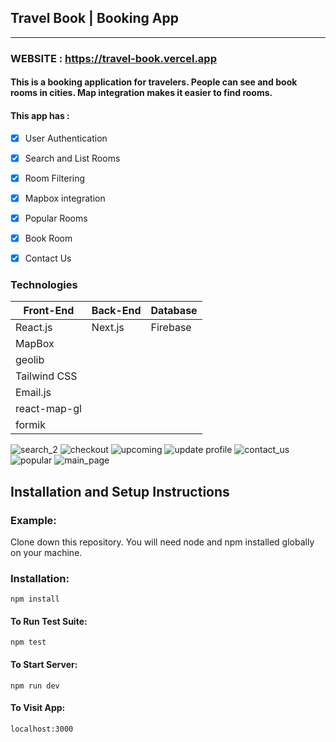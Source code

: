 ## Travel Book |  Booking App
-------------
### WEBSITE : https://travel-book.vercel.app

#### This is a booking application for travelers. People can see and book rooms in cities. Map integration makes it easier to find rooms.
 
#### This app has : 
- [x] User Authentication
- [x] Search and List Rooms
- [x] Room Filtering 
- [x] Mapbox integration
- [x] Popular Rooms
- [x] Book Room
- [x] Contact Us 



### Technologies

Front-End | Back-End | Database
------------ | ------------- | -------------
React.js | Next.js | Firebase
MapBox |        |
geolib  |        |
Tailwind CSS |   |
Email.js |         | 
react-map-gl |        | 
formik  |       | 


![search_2](https://user-images.githubusercontent.com/59448862/146380405-4c60682a-a5f2-46a5-84cc-44c464be2923.jpg)
![checkout](https://user-images.githubusercontent.com/59448862/146380410-20dcf937-fef4-4bf1-bc05-531024192180.jpg)
![upcoming](https://user-images.githubusercontent.com/59448862/146380412-7c6ddf6a-f0e6-4f4a-8203-19ea81636f6f.PNG)
![update profile](https://user-images.githubusercontent.com/59448862/146380413-c823ed2f-9728-4070-a296-da5f754d5f65.jpg)
![contact_us](https://user-images.githubusercontent.com/59448862/146380416-dcc8315b-6063-438d-a5fb-e40d8bdc31de.jpg)
![popular](https://user-images.githubusercontent.com/59448862/146380418-3add4b59-9a55-4693-87a0-845407f06d2f.jpg)
![main_page](https://user-images.githubusercontent.com/59448862/146380419-99e9b43a-4515-42d4-9623-a6e9648f24fd.PNG)
 
 
##  Installation and Setup Instructions

### Example:
Clone down this repository. You will need node and npm installed globally on your machine.

### Installation:

```npm install```

#### To Run Test Suite:

```npm test```

#### To Start Server:

```npm run dev```

#### To Visit App:

```localhost:3000```



 
